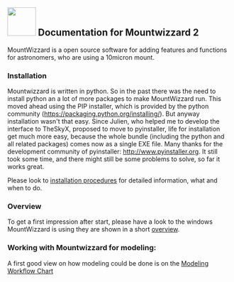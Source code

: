 ## <img src="../pics/mw.png" width='64' height='64'/> Documentation for Mountwizzard 2

MountWizzard is a open source software for adding features and functions for astronomers, who are using a 10micron mount.

### Installation
Mountwizzard is written in python. So in the past there was the need to install python an a lot of more packages to
make MountWizzard run. This moved ahead using the PIP installer, which is provided by the python community
(https://packaging.python.org/installing/). But anyway installation wasn't that easy.
Since Julien, who helped me to develop the interface to TheSkyX, proposed to move to pyinstaller,
life for installation get much more easy, because the whole bundle (including the python and all related
packages) comes now as a single EXE file. Many thanks for the development community of pyinstaller: http://www.pyinstaller.org.
It still took some time, and there might still be some problems to solve, so far it works great.

Please look to [installation procedures](10installation.md) for detailed information, what and when to do.

### Overview

To get a first impression after start, please have a look to the windows MountWizzard is using they are shown
in a short [overview](01overview.md).

### Working with Mountwizzard for modeling:
 A first good view on how modeling could be done is on the [Modeling Workflow Chart](02modeling_workflow.md)